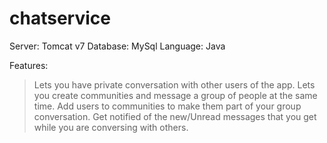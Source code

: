# chatservice

Server: Tomcat v7
Database: MySql
Language: Java

Features:
  > Lets you have private conversation with other users of the app.
  > Lets you create communities and message a group of people at the same time.
  > Add users to communities to make them part of your group conversation.
  > Get notified of the new/Unread messages that you get while you are conversing with others.
  
